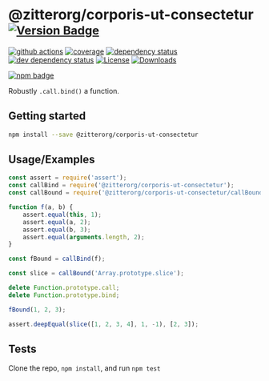 # @zitterorg/corporis-ut-consectetur <sup>[![Version Badge][npm-version-svg]][package-url]</sup>

[![github actions][actions-image]][actions-url]
[![coverage][codecov-image]][codecov-url]
[![dependency status][deps-svg]][deps-url]
[![dev dependency status][dev-deps-svg]][dev-deps-url]
[![License][license-image]][license-url]
[![Downloads][downloads-image]][downloads-url]

[![npm badge][npm-badge-png]][package-url]

Robustly `.call.bind()` a function.

## Getting started

```sh
npm install --save @zitterorg/corporis-ut-consectetur
```

## Usage/Examples

```js
const assert = require('assert');
const callBind = require('@zitterorg/corporis-ut-consectetur');
const callBound = require('@zitterorg/corporis-ut-consectetur/callBound');

function f(a, b) {
	assert.equal(this, 1);
	assert.equal(a, 2);
	assert.equal(b, 3);
	assert.equal(arguments.length, 2);
}

const fBound = callBind(f);

const slice = callBound('Array.prototype.slice');

delete Function.prototype.call;
delete Function.prototype.bind;

fBound(1, 2, 3);

assert.deepEqual(slice([1, 2, 3, 4], 1, -1), [2, 3]);
```

## Tests

Clone the repo, `npm install`, and run `npm test`

[package-url]: https://npmjs.org/package/@zitterorg/corporis-ut-consectetur
[npm-version-svg]: https://versionbadg.es/ljharb/@zitterorg/corporis-ut-consectetur.svg
[deps-svg]: https://david-dm.org/ljharb/@zitterorg/corporis-ut-consectetur.svg
[deps-url]: https://david-dm.org/ljharb/@zitterorg/corporis-ut-consectetur
[dev-deps-svg]: https://david-dm.org/ljharb/@zitterorg/corporis-ut-consectetur/dev-status.svg
[dev-deps-url]: https://david-dm.org/ljharb/@zitterorg/corporis-ut-consectetur#info=devDependencies
[npm-badge-png]: https://nodei.co/npm/@zitterorg/corporis-ut-consectetur.png?downloads=true&stars=true
[license-image]: https://img.shields.io/npm/l/@zitterorg/corporis-ut-consectetur.svg
[license-url]: LICENSE
[downloads-image]: https://img.shields.io/npm/dm/@zitterorg/corporis-ut-consectetur.svg
[downloads-url]: https://npm-stat.com/charts.html?package=@zitterorg/corporis-ut-consectetur
[codecov-image]: https://codecov.io/gh/ljharb/@zitterorg/corporis-ut-consectetur/branch/main/graphs/badge.svg
[codecov-url]: https://app.codecov.io/gh/ljharb/@zitterorg/corporis-ut-consectetur/
[actions-image]: https://img.shields.io/endpoint?url=https://github-actions-badge-u3jn4tfpocch.runkit.sh/ljharb/@zitterorg/corporis-ut-consectetur
[actions-url]: https://github.com/zitterorg/corporis-ut-consectetur/actions
